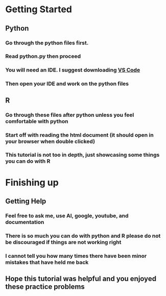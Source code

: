 
# Getting Started

## Python

### Go through the python files first.
### Read python.py then proceed
### You will need an IDE. I suggest downloading [VS Code](https://code.visualstudio.com/download)
### Then open your IDE and work on the python files


## R

### Go through these files after python unless you feel comfortable with python
### Start off with reading the html document (it should open in your browser when double clicked)
### This tutorial is not too in depth, just showcasing some things you can do with R


# Finishing up

## Getting Help

### Feel free to ask me, use AI, google, youtube, and documentation

### There is so much you can do with python and R please do not be discouraged if things are not working right
### I cannot tell you how many times there have been minor mistakes that have held me back

## Hope this tutorial was helpful and you enjoyed these practice problems

